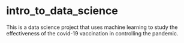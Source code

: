 # intro_to_data_science

This is a data science project that uses machine learning to study the effectiveness of the covid-19 vaccination in controlling the pandemic.
